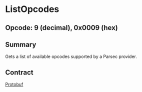 <!--
  -- Copyright (c) 2020, Arm Limited, All Rights Reserved
  -- SPDX-License-Identifier: Apache-2.0
  --
  -- Licensed under the Apache License, Version 2.0 (the "License"); you may
  -- not use this file except in compliance with the License.
  -- You may obtain a copy of the License at
  --
  -- http://www.apache.org/licenses/LICENSE-2.0
  --
  -- Unless required by applicable law or agreed to in writing, software
  -- distributed under the License is distributed on an "AS IS" BASIS, WITHOUT
  -- WARRANTIES OR CONDITIONS OF ANY KIND, either express or implied.
  -- See the License for the specific language governing permissions and
  -- limitations under the License.
--->
# ListOpcodes

## Opcode: 9 (decimal), 0x0009 (hex)

## Summary

Gets a list of available opcodes supported by a Parsec provider.

## Contract

[Protobuf](https://github.com/parallaxsecond/parsec-operations/blob/master/protobuf/list_opcodes.proto)
